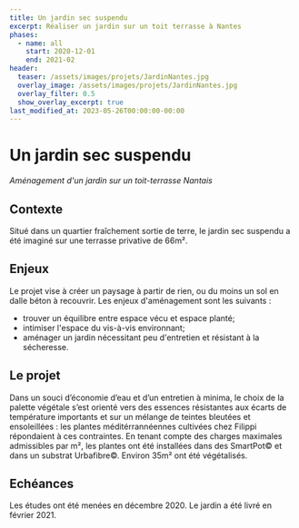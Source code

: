 ```yaml
---
title: Un jardin sec suspendu
excerpt: Réaliser un jardin sur un toit terrasse à Nantes
phases:
  - name: all
    start: 2020-12-01
    end: 2021-02
header:
  teaser: /assets/images/projets/JardinNantes.jpg
  overlay_image: /assets/images/projets/JardinNantes.jpg
  overlay_filter: 0.5
  show_overlay_excerpt: true
last_modified_at: 2023-05-26T00:00:00-00:00
---
```

# Un jardin sec suspendu
_Aménagement d'un jardin sur un toit-terrasse Nantais_

## Contexte 

Situé dans un quartier fraîchement sortie de terre, le jardin sec suspendu a été imaginé sur une terrasse privative de 66m².


## Enjeux

Le projet vise à créer un paysage à partir de rien, ou du moins un sol en dalle béton à recouvrir.
Les enjeux d'aménagement sont les suivants :
* trouver un équilibre entre espace vécu et espace planté;
* intimiser l'espace du vis-à-vis environnant;
* aménager un jardin nécessitant peu d'entretien et résistant à la sécheresse.

## Le projet

Dans un souci d’économie d’eau et d’un entretien à minima, le choix de la palette végétale s’est orienté vers des essences résistantes aux écarts de température importants et sur un mélange de teintes bleutées et ensoleillées : les plantes méditérrannéennes cultivées chez Filippi répondaient à ces contraintes.
En tenant compte des charges maximales admissibles par m², les plantes ont été installées dans des SmartPot© et dans un substrat Urbafibre©.
Environ 35m² ont été végétalisés.

## Echéances

Les études ont été menées en décembre 2020.
Le jardin a été livré en février 2021.

